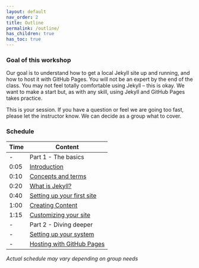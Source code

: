 ```yaml
---
layout: default
nav_order: 2
title: Outline
permalink: /outline/
has_children: true
has_toc: true
---
```


### Goal of this workshop

Our goal is to understand how to get a local Jekyll site up and running, and how to host it with GitHub Pages. You will not be an expert by the end of the class. You may not feel totally comfortable using Jekyll – this is okay. We want to make a start but, as with any skill, using Jekyll and GitHub Pages takes practice.

This is your session. If you have a question or feel we are going too fast, please let the instructor know. We can decide as a group what to cover.

### Schedule

| Time | Content
| --- | ---
| - | Part 1 - The basics
| 0:05 | [Introduction](/intro-jekyll)
| 0:10 | [Concepts and terms](concepts.md)
| 0:20 | [What is Jekyll?](jekyll.md)
| 0:40 | [Setting up your first site](simple-project-site.md)
| 1:00 | [Creating Content](create-content.md)
| 1:15 | [Customizing your site](customizing.md)
| - | Part 2 - Diving deeper
| - | [Setting up your system](setup.md)
| - | [Hosting with GitHub Pages](gh-pages.md)

_Actual schedule may vary depending on group needs_
